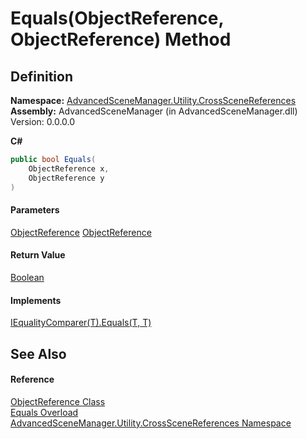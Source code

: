 # Equals(ObjectReference, ObjectReference) Method

## Definition

**Namespace:** [AdvancedSceneManager.Utility.CrossSceneReferences](N_AdvancedSceneManager_Utility_CrossSceneReferences.md)\
**Assembly:** AdvancedSceneManager (in AdvancedSceneManager.dll) Version: 0.0.0.0

**C#**

```c#
public bool Equals(
	ObjectReference x,
	ObjectReference y
)
```

#### Parameters

&#x20; [ObjectReference](T_AdvancedSceneManager_Utility_CrossSceneReferences_ObjectReference.md)   [ObjectReference](T_AdvancedSceneManager_Utility_CrossSceneReferences_ObjectReference.md)&#x20;

#### Return Value

[Boolean](https://learn.microsoft.com/dotnet/api/system.boolean)

#### Implements

[IEqualityComparer(T).Equals(T, T)](https://learn.microsoft.com/dotnet/api/system.collections.generic.iequalitycomparer-1.equals)

## See Also

#### Reference

[ObjectReference Class](T_AdvancedSceneManager_Utility_CrossSceneReferences_ObjectReference.md)\
[Equals Overload](Overload_AdvancedSceneManager_Utility_CrossSceneReferences_ObjectReference_Equals.md)\
[AdvancedSceneManager.Utility.CrossSceneReferences Namespace](N_AdvancedSceneManager_Utility_CrossSceneReferences.md)
